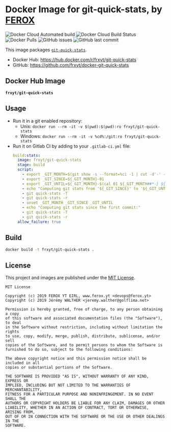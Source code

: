 # Docker Image for git-quick-stats, by [FEROX](https://ferox.yt)

![Docker Cloud Automated build](https://img.shields.io/docker/cloud/automated/frxyt/docker-git-quick-stats.svg)
![Docker Cloud Build Status](https://img.shields.io/docker/cloud/build/frxyt/git-quick-stats.svg)
![Docker Pulls](https://img.shields.io/docker/pulls/frxyt/git-quick-stats.svg)
![GitHub issues](https://img.shields.io/github/issues/frxyt/docker-git-quick-stats.svg)
![GitHub last commit](https://img.shields.io/github/last-commit/frxyt/docker-git-quick-stats.svg)

This image packages [`git-quick-stats`](https://github.com/arzzen/git-quick-stats).

* Docker Hub: https://hub.docker.com/r/frxyt/git-quick-stats
* GitHub: https://github.com/frxyt/docker-git-quick-stats

## Docker Hub Image

**`frxyt/git-quick-stats`**

## Usage

* Run it in a git enabled repository: 
  * Unix: `docker run --rm -it -v $(pwd):$(pwd):ro frxyt/git-quick-stats`
  * Windows: `docker run --rm -it -v %cd%:/git:ro frxyt/git-quick-stats`
* Run it on Gitlab CI by adding to your `.gitlab-ci.yml` file:
  ```yaml
  build:stats:
    image: frxyt/git-quick-stats
    stage: build
    script:
      - export _GIT_MONTH=$(git show -s --format=%ci -1 | cut -d'-' -f1-2)
      - export _GIT_SINCE=${_GIT_MONTH}-01
      - export _GIT_UNTIL=${_GIT_MONTH}-$(cal 01 ${_GIT_MONTH##*-} ${_GIT_MONTH%%-*} | sed 's/ /\n/g' | grep "\d" | tail -1)
      - echo "Computing git stats from '${_GIT_SINCE}' to '${_GIT_UNTIL}':"
      - git quick-stats -T
      - git quick-stats -r
      - unset _GIT_MONTH _GIT_SINCE _GIT_UNTIL
      - echo "Computing git stats since the first commit:"
      - git quick-stats -T
      - git quick-stats -r
    allow_failure: true
  ```

## Build

```sh
docker build -t frxyt/git-quick-stats .
```

## License

This project and images are published under the [MIT License](LICENSE).

```
MIT License

Copyright (c) 2019 FEROX YT EIRL, www.ferox.yt <devops@ferox.yt>
Copyright (c) 2019 Jérémy WALTHER <jeremy.walther@golflima.net>

Permission is hereby granted, free of charge, to any person obtaining a copy
of this software and associated documentation files (the "Software"), to deal
in the Software without restriction, including without limitation the rights
to use, copy, modify, merge, publish, distribute, sublicense, and/or sell
copies of the Software, and to permit persons to whom the Software is
furnished to do so, subject to the following conditions:

The above copyright notice and this permission notice shall be included in all
copies or substantial portions of the Software.

THE SOFTWARE IS PROVIDED "AS IS", WITHOUT WARRANTY OF ANY KIND, EXPRESS OR
IMPLIED, INCLUDING BUT NOT LIMITED TO THE WARRANTIES OF MERCHANTABILITY,
FITNESS FOR A PARTICULAR PURPOSE AND NONINFRINGEMENT. IN NO EVENT SHALL THE
AUTHORS OR COPYRIGHT HOLDERS BE LIABLE FOR ANY CLAIM, DAMAGES OR OTHER
LIABILITY, WHETHER IN AN ACTION OF CONTRACT, TORT OR OTHERWISE, ARISING FROM,
OUT OF OR IN CONNECTION WITH THE SOFTWARE OR THE USE OR OTHER DEALINGS IN THE
SOFTWARE.
```
